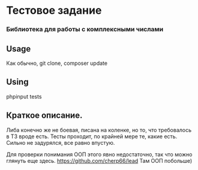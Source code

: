 # Тестовое задание
### Библиотека для работы с комплексными числами

## Usage
Как обычно, git clone, composer update

## Using
phpinput tests

## Краткое описание.
Либа конечно же не боевая, писана на коленке, но то, что требовалось в ТЗ вроде есть.
Тесты проходит, по крайней мере те, какие есть. Сильно не задурялся, все равно впустую.

Для проверки понимания ООП этого явно недостаточно, так что можно глянуть еще здесь.
https://github.com/cherp66/lead
Там ООП побольше)
